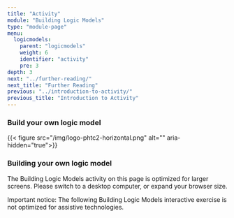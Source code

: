```yaml
---
title: "Activity"
module: "Building Logic Models"
type: "module-page"
menu:
  logicmodels:
    parent: "logicmodels"
    weight: 6
    identifier: "activity"
    pre: 3
depth: 3
next: "../further-reading/"
next_title: "Further Reading"
previous: "../introduction-to-activity/"
previous_title: "Introduction to Activity"
---
```

<div class="logicmodels">

<div class="pageblock logic-model-activity">
<h3 class="view-only">Build your own logic model</h3>
<div class="phtc_print_logo print-only">
    {{< figure src="/img/logo-phtc2-horizontal.png" alt="" aria-hidden="true">}}
</div>
<h3 class="print-only">Building your own logic model</h3>
<div class="alert alert-danger d-block d-xl-none view-only" role="alert" aria-hidden="true">
The Building Logic Models activity on this page is optimized for larger screens. Please switch to a desktop computer, or expand your browser size.
</div>
<p class="sr-only" role="alert">Important notice: The following Building Logic Models interactive exercise is not optimized for assistive technologies.</p>

<div class="logic-model-container">
    <div class="scenario-container"></div>
    <div class="activity-progress"></div>
    <div class="print-break clearfix"></div>
    <div class="table-container"></div>
</div>

<div class="help_box"></div>

</div>
</div>
